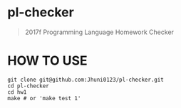 # pl-checker
> 2017f Programming Language Homework Checker 

# HOW TO USE
```
git clone git@github.com:Jhuni0123/pl-checker.git
cd pl-checker
cd hw1
make # or 'make test 1'
```
